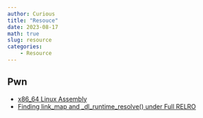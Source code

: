 ```yaml
---
author: Curious
title: "Resouce"
date: 2023-08-17
math: true
slug: resource
categories:
    - Resource
---
```


## Pwn
- [x86_64 Linux Assembly](https://www.youtube.com/watch?v=VQAKkuLL31g&list=PLetF-YjXm-sCH6FrTz4AQhfH6INDQvQSn&index=1)
- [Finding link_map and _dl_runtime_resolve() under Full RELRO](https://ypl.coffee/dl-resolve-full-relro/)

